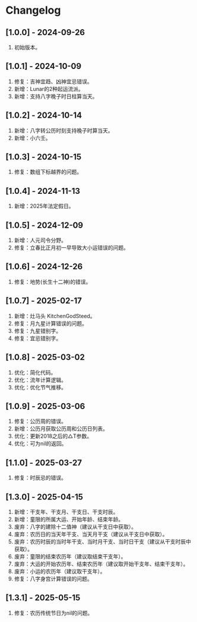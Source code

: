 # Changelog

## [1.0.0] - 2024-09-26
1. 初始版本。

## [1.0.1] - 2024-10-09
1. 修复：吉神宜趋、凶神宜忌错误。
2. 新增：Lunar的2种起运流派。
3. 新增：支持八字晚子时日柱算当天。

## [1.0.2] - 2024-10-14
1. 新增：八字转公历时刻支持晚子时算当天。
2. 新增：小六壬。

## [1.0.3] - 2024-10-15
1. 修复：数组下标越界的问题。

## [1.0.4] - 2024-11-13
1. 新增：2025年法定假日。

## [1.0.5] - 2024-12-09
1. 新增：人元司令分野。
2. 修复：立春比正月初一早导致大小运错误的问题。

## [1.0.6] - 2024-12-26
1. 修复：地势(长生十二神)的错误。

## [1.0.7] - 2025-02-17
1. 新增：灶马头 KitchenGodSteed。
2. 修复：月九星计算错误的问题。
3. 修复：九星错别字。
4. 修复：宜忌错别字。

## [1.0.8] - 2025-03-02
1. 优化：简化代码。
2. 优化：流年计算逻辑。
3. 优化：优化节气推移。

## [1.0.9] - 2025-03-06
1. 修复：公历周的错误。
2. 新增：公历月获取公历周和公历日列表。
3. 优化：更新2018之后的△T参数。
4. 优化：可为nil的返回。

## [1.1.0] - 2025-03-27
1. 修复：时辰忌的错误。

## [1.3.0] - 2025-04-15
1. 新增：干支年、干支月、干支日、干支时辰。
2. 新增：童限的所属大运、开始年龄、结束年龄。
3. 废弃：八字的建除十二值神（建议从干支日中获取）。
4. 废弃：农历日的当天年干支、当天月干支（建议从干支日中获取）。
5. 废弃：农历时辰的当时年干支、当时月干支、当时日干支（建议从干支时辰中获取）。
6. 废弃：童限的结束农历年（建议取结束干支年）。
7. 废弃：大运的开始农历年、结束农历年（建议取开始干支年、结束干支年）。
8. 废弃：小运的农历年（建议取干支年）。
9. 修复：八字身宫计算错误的问题。

## [1.3.1] - 2025-05-15
1. 修复：农历传统节日为nil的问题。
